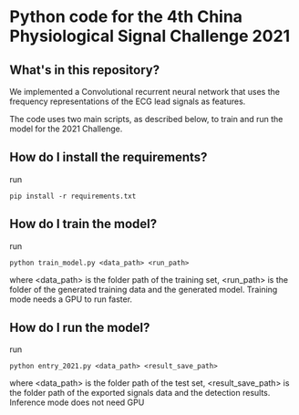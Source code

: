 # Python code for the 4th China Physiological Signal Challenge 2021

## What's in this repository?

We implemented a Convolutional recurrent neural network that uses the frequency representations of the ECG lead signals as features.

The code uses two main scripts, as described below, to train and run the model for the 2021 Challenge.

## How do I install the requirements?

run
    
	pip install -r requirements.txt

## How do I train the model?

run 

    python train_model.py <data_path> <run_path>
	
where <data_path> is the folder path of the training set, <run_path> is the folder of the generated training data and the generated model. Training mode needs a GPU to run faster. 	

## How do I run the model?

run 

    python entry_2021.py <data_path> <result_save_path>

where <data_path> is the folder path of the test set, <result_save_path> is the folder path of the exported signals data and the detection results. Inference mode does not need  GPU 




